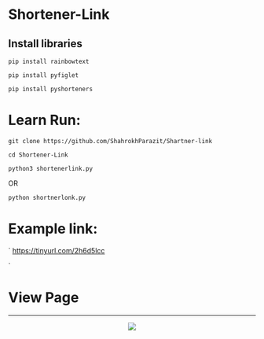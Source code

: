 # Shortener-Link

## Install libraries

`
pip install rainbowtext
`

`
pip install pyfiglet
`

`
pip install pyshorteners
`

# Learn Run:

`
git clone https://github.com/ShahrokhParazit/Shartner-link
`

`
cd Shortener-Link
`

`
python3 shortenerlink.py
`

  OR

`
python shortnerlonk.py
`
# Example link:


`
https://tinyurl.com/2h6d5lcc

`

# View Page
<hr/>
<p align="center"><img align="center" src="https://profile-counter.glitch.me/{shortnerlink}/count.svg" /></p>


